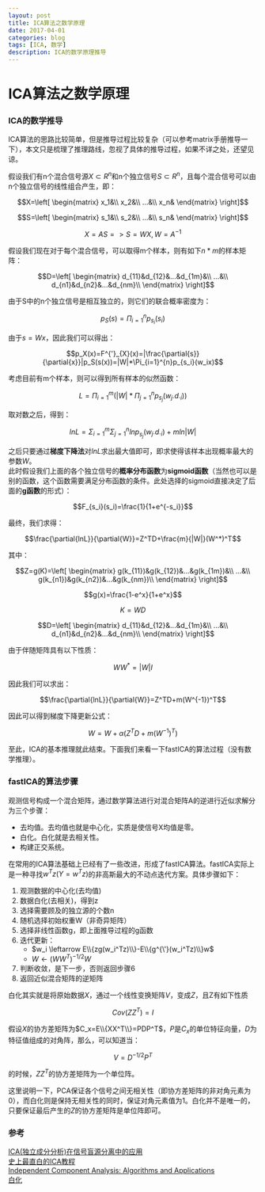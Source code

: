 ```yaml
--- 
layout: post 
title: ICA算法之数学原理
date: 2017-04-01 
categories: blog 
tags: [ICA, 数学] 
description: ICA的数学原理推导
--- 
```


# ICA算法之数学原理

### ICA的数学推导

ICA算法的思路比较简单，但是推导过程比较复杂（可以参考matrix手册推导一下），本文只是梳理了推理路线，忽视了具体的推导过程，如果不详之处，还望见谅。

假设我们有n个混合信号源$X\subset{R^{n}}$和n个独立信号$S\subset{R^{n}}$，且每个混合信号可以由n个独立信号的线性组合产生，即：

$$X=\left[
\begin{matrix}
x_1&\\
x_2&\\
...&\\
x_n&
\end{matrix}
\right]$$


$$S=\left[
\begin{matrix}
s_1&\\
s_2&\\
...&\\
s_n&
\end{matrix}
\right]$$

$$X=AS => S=WX,W=A^{-1}$$

假设我们现在对于每个混合信号，可以取得m个样本，则有如下$n*m$的样本矩阵：

$$D=\left[
\begin{matrix}
d_{11}&d_{12}&...&d_{1m}&\\
...&\\
d_{n1}&d_{n2}&...&d_{nm}\\
\end{matrix}
\right]$$

由于S中的n个独立信号是相互独立的，则它们的联合概率密度为：

$$p_S(s)=\Pi_{i=1}^{n}p_{s_i}(s_i)$$

由于$s=Wx$，因此我们可以得出：

$$p_X(x)=F^{'}_{X}(x)=|\frac{\partial{s}}{\partial{x}}|p_S(s(x))=|W|*\Pi_{i=1}^{n}p_{s_i}(w_ix)$$

考虑目前有m个样本，则可以得到所有样本的似然函数：

$$L=\Pi_{i=1}^{m}(|W|*\Pi_{j=1}^{n}p_{s_j}(w_{j\cdot}d_{\cdot{i}}))$$

取对数之后，得到：

$$lnL=\Sigma_{i=1}^{m}\Sigma_{j=1}^{n}lnp_{s_j}(w_{j\cdot}d_{\cdot{i}})+mln|W|$$

之后只要通过**梯度下降法**对$lnL$求出最大值即可，即求使得该样本出现概率最大的参数$W$。  
此时假设我们上面的各个独立信号的**概率分布函数**为**sigmoid函数**（当然也可以是别的函数，这个函数需要满足分布函数的条件。此处选择的sigmoid直接决定了后面的**g函数**的形式）：

$$F_{s_i}(s_i)=\frac{1}{1+e^{-s_i}}$$

最终，我们求得：

$$\frac{\partial{lnL}}{\partial{W}}=Z^TD+\frac{m}{|W|}(W^*)^T$$

其中：

$$Z=g(K)=\left[
\begin{matrix}
g(k_{11})&g(k_{12})&...&g(k_{1m})&\\
...&\\
g(k_{n1})&g(k_{n2})&...&g(k_{nm})\\
\end{matrix}
\right]$$

$$g(x)=\frac{1-e^x}{1+e^x}$$

$$K=WD$$

$$D=\left[
\begin{matrix}
d_{11}&d_{12}&...&d_{1m}&\\
...&\\
d_{n1}&d_{n2}&...&d_{nm}\\
\end{matrix}
\right]$$

由于伴随矩阵具有以下性质：

$$WW^*=|W|I$$

因此我们可以求出：

$$\frac{\partial{lnL}}{\partial{W}}=Z^TD+m(W^{-1})^T$$

因此可以得到梯度下降更新公式：

$$W=W+\alpha(Z^TD+m(W^{-1})^T)$$

至此，ICA的基本推理就此结束。下面我们来看一下fastICA的算法过程（没有数学推理）。

### fastICA的算法步骤

观测信号构成一个混合矩阵，通过数学算法进行对混合矩阵A的逆进行近似求解分为三个步骤：

* 去均值。去均值也就是中心化，实质是使信号X均值是零。
* 白化。白化就是去相关性。
* 构建正交系统。

在常用的ICA算法基础上已经有了一些改进，形成了fastICA算法。fastICA实际上是一种寻找$w^Tz(Y=w^Tz)$的非高斯最大的不动点迭代方案。具体步骤如下：

1. 观测数据的中心化(去均值)
2. 数据白化(去相关)，得到z
3. 选择需要顾及的独立源的个数n
4. 随机选择初始权重W（非奇异矩阵）
5. 选择非线性函数g，即上面推导过程的g函数
6. 迭代更新：
	* $w_i \leftarrow E\\{zg(w_i^Tz)\\}-E\\{g^{\'}(w_i^Tz)\\}w$
	* $W \leftarrow (WW^T)^{-1/2}W$ 
7. 判断收敛，是下一步，否则返回步骤6
8. 返回近似混合矩阵的逆矩阵


白化其实就是将原始数据$X$，通过一个线性变换矩阵$V$，变成$Z$，且Z有如下性质

$$Cov(ZZ^T)=I$$

假设$X$的协方差矩阵为$C_x=E\\{XX^T\\}=PDP^T$，$P$是$C_x$的单位特征向量，$D$为特征值组成的对角阵，那么，可以知道当：

$$V=D^{-1/2}P^T$$

的时候，$ZZ^T$的协方差矩阵为一个单位阵。

这里说明一下，PCA保证各个信号之间无相关性（即协方差矩阵的非对角元素为0），而白化则是保持无相关性的同时，保证对角元素值为1。白化并不是唯一的，只要保证最后产生的$Z$的协方差矩阵是单位阵即可。

### 参考

[ICA(独立成分分析)在信号盲源分离中的应用](http://blog.csdn.net/cai2016/article/details/52983473)  
[史上最直白的ICA教程](http://blog.csdn.net/lizhe_dashuju/article/details/50263339)  
[Independent Component Analysis:
Algorithms and Applications](http://mlsp.cs.cmu.edu/courses/fall2013/lectures/ICA_Hyvarinen.pdf)  
[白化](http://deeplearning.stanford.edu/wiki/index.php/%E7%99%BD%E5%8C%96)
